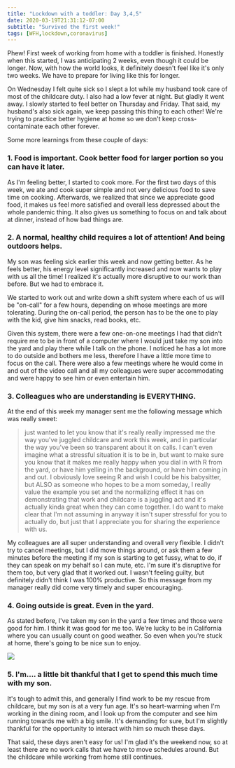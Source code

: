 ```yaml
---
title: "Lockdown with a toddler: Day 3,4,5"
date: 2020-03-19T21:31:12-07:00
subtitle: "Survived the first week!"
tags: [WFH,lockdown,coronavirus]
---
```


Phew! First week of working from home with a toddler is finished. Honestly when this started, I was anticipating 2 weeks, even though it could be longer. Now, with how the world looks, it definitely doesn't feel like it's only two weeks. We have to prepare for living like this for longer. 

On Wednesday I felt quite sick so I slept a lot while my husband took care of most of the childcare duty. I also had a low fever at night. But gladly it went away. I slowly started to feel better on Thursday and Friday. That said, my husband's also sick again, we keep passing this thing to each other! We're trying to practice better hygiene at home so we don't keep cross-contaminate each other forever. 

Some more learnings from these couple of days:

### 1. Food is important. Cook better food for larger portion so you can have it later. 
As I'm feeling better, I started to cook more. For the first two days of this week, we ate and cook super simple and not very delicious food to save time on cooking. Afterwards, we realized that since we appreciate good food, it makes us feel more satisfied and overall less depressed about the whole pandemic thing. It also gives us something to focus on and talk about at dinner, instead of how bad things are. 

### 2. A normal, healthy child requires a lot of attention! And being outdoors helps. 
My son was feeling sick earlier this week and now getting better. As he feels better, his energy level significantly increased and now wants to play with us all the time! I realized it's actually more disruptive to our work than before. But we had to embrace it. 

We started to work out and write down a shift system where each of us will be "on-call" for a few hours, depending on whose meetings are more tolerating. During the on-call period, the person has to be the one to play with the kid, give him snacks, read books, etc. 

Given this system, there were a few one-on-one meetings I had that didn't require me to be in front of a computer where I would just take my son into the yard and play there while I talk on the phone. I noticed he has a lot more to do outside and bothers me less, therefore I have a little more time to focus on the call. There were also a few meetings where he would come in and out of the video call and all my colleagues were super accommodating and were happy to see him or even entertain him. 

### 3. Colleagues who are understanding is EVERYTHING. 
At the end of this week my manager sent me the following message which was really sweet:
> just wanted to let you know that it's really really impressed me the way you've juggled childcare and work this week, and in particular the way you've been so transparent about it on calls. I can't even imagine what a stressful situation it is to be in, but want to make sure you know that it makes me really happy when you dial in with R from the yard, or have him yelling in the background, or have him coming in and out. I obviously love seeing R and wish I could be his babysitter, but ALSO as someone who hopes to be a mom someday, I really value the example you set and the normalizing effect it has on demonstrating that work and childcare is a juggling act and it's actually kinda great when they can come together. I do want to make clear that I'm not assuming in anyway it isn't super stressful for you to actually do, but just that I appreciate you for sharing the experience with us.

My colleagues are all super understanding and overall very flexible. I didn't try to cancel meetings, but I did move things around, or ask them a few minutes before the meeting if my son is starting to get fussy, what to do, if they can speak on my behalf so I can mute, etc. I'm sure it's disruptive for them too, but very glad that it worked out. I wasn't feeling guilty, but definitely didn't think I was 100% productive. So this message from my manager really did come very timely and super encouraging. 

### 4. Going outside is great. Even in the yard. 
As stated before, I've taken my son in the yard a few times and those were good for him. I think it was good for me too. We're lucky to be in California where you can usually count on good weather. So even when you're stuck at home, there's going to be nice sun to enjoy. 

<a href='https://photos.google.com/share/AF1QipNJi8c8GpHfrfq8yQvtzcMC9EZ2MLvcKApOeSMHLR96kXJG1TywGcqeW_x3g4JYJQ?key=dURERU9wdERoSGs0RDF0X2pIVXpYTmFjMm5FeDlB&source=ctrlq.org'><img src='https://lh3.googleusercontent.com/M1IRGUfDbNsmk4a2NEaXovpwd9Gq5hhVVCauH5WasbSq79WEShBcfsEIvLooi9ajtTJGXMQ9fBnv_q3WhUmT9norlRx4kckk9cbHZskF_p8bQnoh1IhKghON8Jx69YvF05bEsQqOWD8=w2400' /></a>

### 5. I'm.... a little bit thankful that I get to spend this much time with my son.
It's tough to admit this, and generally I find work to be my rescue from childcare, but my son is at a very fun age. It's so heart-warming when I'm working in the dining room, and I look up from the computer and see him running towards me with a big smile. It's demanding for sure, but I'm slightly thankful for the opportunity to interact with him so much these days. 

That said, these days aren't easy for us! I'm glad it's the weekend now, so at least there are no work calls that we have to move schedules around. But the childcare while working from home still continues. 

